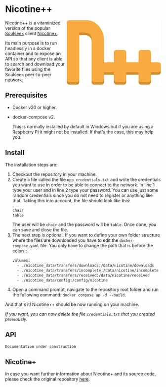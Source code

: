 # Nicotine++

<img src="pynicotine/gtkgui/icons/hicolor/scalable/apps/org.nicotine_plus.Nicotinepp.svg" align="right">

Nicotine++ is a vitaminized version of the popular [Soulseek](https://www.slsknet.org/) client [Nicotine+](https://nicotine-plus.org/).

Its main purpose is to run headlessly in a docker container and to expose an API so that any client is able to search and download your favorite files using the Soulseek peer-to-peer network.

## Prerequisites

- Docker v20 or higher.
- docker-compose v2.
  
  This is normally installed by default in Windows but if you are using a Raspberry Pi it might not be installed. If that's the case, [this](https://medium.com/@vinothsubramanian/how-to-install-docker-compose-in-raspberry-pi-4a11e6314bbb) may help you.

## Install

The installation steps are:

1. Checkout the repository in your machine.
2. Create a file called the file `npp_credentials.txt` and write the credentials you want to use in order to be able to connect to the network. In line 1 type your user and in line 2 type your password. You can use just some random credentials since you do not need to register or anything like that. Taking this into account, the file should look like this:
   ```
   chair
   table
   ```
    The user will be `chair` and the password will be `table`. Once done, you can save and close the file.
3. The next step is optional. If you want to define your own folder structure where the files are downloaded you have to edit the `docker-compose.yaml` file. You only have to change the path that is before the colon `:`.
    ```
    volumes:
      - ./nicotine_data/transfers/downloads:/data/nicotine/downloads
      - ./nicotine_data/transfers/incomplete:/data/nicotine/incomplete
      - ./nicotine_data/transfers/received:/data/nicotine/received
      - ./nicotine_data/config:/config/nicotine
    
    ```
4. Open a command prompt, navigate to the repository root folder and run the following command: ```docker compose up -d --build```.

And that's it! Nicotine++ should be now running on your machine. 

*If you want, you can now delete the file `credentials.txt` that you created previously.*

## API

```
Documentation under construction
```

## Nicotine+
In case you want further information about Nicotine+ and its source code, please check the original repository [here](https://github.com/nicotine-plus/nicotine-plus).
